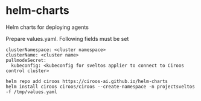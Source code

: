 # helm-charts
Helm charts for deploying agents

Prepare values.yaml. Following fields must be set

```
clusterNamespace: <cluster namespace>
clusterName: <cluster name>
pullmodeSecret:
  kubeconfig: <kubeconfig for sveltos applier to connect to Ciroos control cluster>
```

```
helm repo add ciroos https://ciroos-ai.github.io/helm-charts
helm install ciroos ciroos/ciroos --create-namespace -n projectsveltos  -f /tmp/values.yaml
```
